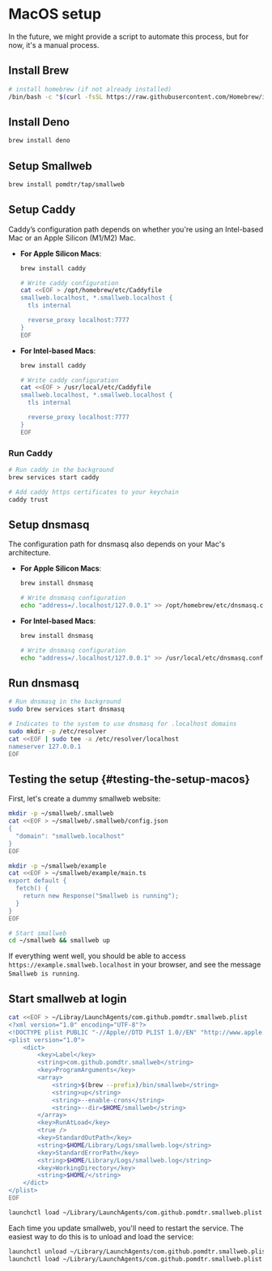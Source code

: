 # MacOS setup

In the future, we might provide a script to automate this process, but for now, it's a manual process.

## Install Brew

```sh
# install homebrew (if not already installed)
/bin/bash -c "$(curl -fsSL https://raw.githubusercontent.com/Homebrew/install/HEAD/install.sh)"
```

## Install Deno

```sh
brew install deno
```

## Setup Smallweb

```sh
brew install pomdtr/tap/smallweb
```

## Setup Caddy

Caddy’s configuration path depends on whether you're using an Intel-based Mac or an Apple Silicon (M1/M2) Mac.

- **For Apple Silicon Macs**:

  ```sh
  brew install caddy

  # Write caddy configuration
  cat <<EOF > /opt/homebrew/etc/Caddyfile
  smallweb.localhost, *.smallweb.localhost {
    tls internal

    reverse_proxy localhost:7777
  }
  EOF
  ```

- **For Intel-based Macs**:

  ```sh
  brew install caddy

  # Write caddy configuration
  cat <<EOF > /usr/local/etc/Caddyfile
  smallweb.localhost, *.smallweb.localhost {
    tls internal

    reverse_proxy localhost:7777
  }
  EOF
  ```

### Run Caddy

```sh
# Run caddy in the background
brew services start caddy

# Add caddy https certificates to your keychain
caddy trust
```

## Setup dnsmasq

The configuration path for dnsmasq also depends on your Mac's architecture.

- **For Apple Silicon Macs**:

  ```sh
  brew install dnsmasq

  # Write dnsmasq configuration
  echo "address=/.localhost/127.0.0.1" >> /opt/homebrew/etc/dnsmasq.conf
  ```

- **For Intel-based Macs**:

  ```sh
  brew install dnsmasq

  # Write dnsmasq configuration
  echo "address=/.localhost/127.0.0.1" >> /usr/local/etc/dnsmasq.conf
  ```

## Run dnsmasq

```sh
# Run dnsmasq in the background
sudo brew services start dnsmasq

# Indicates to the system to use dnsmasq for .localhost domains
sudo mkdir -p /etc/resolver
cat <<EOF | sudo tee -a /etc/resolver/localhost
nameserver 127.0.0.1
EOF
```

## Testing the setup {#testing-the-setup-macos}

First, let's create a dummy smallweb website:

```sh
mkdir -p ~/smallweb/.smallweb
cat <<EOF > ~/smallweb/.smallweb/config.json
{
  "domain": "smallweb.localhost"
}
EOF

mkdir -p ~/smallweb/example
cat <<EOF > ~/smallweb/example/main.ts
export default {
  fetch() {
    return new Response("Smallweb is running");
  }
}
EOF

# Start smallweb
cd ~/smallweb && smallweb up
```

If everything went well, you should be able to access `https://example.smallweb.localhost` in your browser, and see the message `Smallweb is running`.

## Start smallweb at login

```sh
cat <<EOF > ~/Libray/LaunchAgents/com.github.pomdtr.smallweb.plist
<?xml version="1.0" encoding="UTF-8"?>
<!DOCTYPE plist PUBLIC "-//Apple//DTD PLIST 1.0//EN" "http://www.apple.com/DTDs/PropertyList-1.0.dtd">
<plist version="1.0">
    <dict>
        <key>Label</key>
        <string>com.github.pomdtr.smallweb</string>
        <key>ProgramArguments</key>
        <array>
            <string>$(brew --prefix)/bin/smallweb</string>
            <string>up</string>
            <string>--enable-crons</string>
            <string>--dir=$HOME/smallweb</string>
        </array>
        <key>RunAtLoad</key>
        <true />
        <key>StandardOutPath</key>
        <string>$HOME/Library/Logs/smallweb.log</string>
        <key>StandardErrorPath</key>
        <string>$HOME/Library/Logs/smallweb.log</string>
        <key>WorkingDirectory</key>
        <string>$HOME/</string>
    </dict>
</plist>
EOF

launchctl load ~/Library/LaunchAgents/com.github.pomdtr.smallweb.plist
```

Each time you update smallweb, you'll need to restart the service. The easiest way to do this is to unload and load the service:

```sh
launchctl unload ~/Library/LaunchAgents/com.github.pomdtr.smallweb.plist
launchctl load ~/Library/LaunchAgents/com.github.pomdtr.smallweb.plist
```
